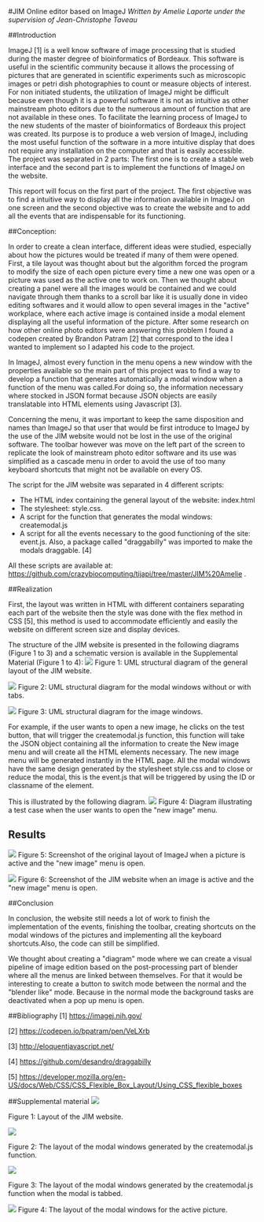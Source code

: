 #JIM Online editor based on ImageJ
*Written by Amelie Laporte under the supervision of Jean-Christophe Taveau*

##Introduction

ImageJ [1] is a well know software of image processing that is studied during the master degree of bioinformatics of Bordeaux. This software is useful in the scientific community because it allows the processing of pictures that are generated in scientific experiments such as microscopic images or petri dish photographies to count or measure objects of interest.
For non initiated students, the utilization of ImageJ might be difficult because even though it is a powerful software it is not as intuitive as other mainstream photo editors due to the numerous amount of function that are not available in these ones.
To facilitate the learning process of ImageJ to the new students of the master of bioinformatics of Bordeaux this project was created. Its purpose is to produce a web version of ImageJ, including the most useful function of the software in a more intuitive display that does not require any installation on the computer and that is easily accessible. 
The project was separated in 2 parts:
The first one is to create a stable web interface and the second part is to implement the functions of ImageJ on the website.

This report will focus on the first part of the project. The first objective was to find a intuitive way to display all the information available in ImageJ on one screen and the second objective was to create the website and to add all the events that are indispensable for its functioning.

##Conception:

In order to create a clean interface, different ideas were studied, especially about how the pictures would be treated if many of them were opened. First, a tile layout was thought about but the algorithm forced the program to modify the size of each open picture every time a new one was open or a picture was used as the active one to work on. Then we thought about creating a panel were all the images would be contained and we could navigate through them thanks to a scroll bar like it is usually done in video editing softwares and it would allow to open several images in the "active" workplace, where each active image is contained inside a modal element displaying all the useful information of the picture.
After some research on how other online photo editors were answering this problem I found a codepen created by Brandon Patram [2] that correspond to the idea I wanted to implement so I adapted his code to the project.

In ImageJ, almost every function in the menu opens a new window with the properties available so the main part of this project was to find a way to develop a function that generates automatically a modal window when a function of the menu was called.For doing so, the information necessary where stocked in JSON format because JSON objects are easily translatable into HTML elements using Javascript [3]. 

Concerning the menu, it was important to keep the same disposition and names than ImageJ so that user that would be first introduce to ImageJ by the use of the JIM website would not be lost in the use of the original software. The toolbar however was move on the left part of the screen to replicate the look of mainstream photo editor software and its use was simplified as a cascade menu in order to avoid the use of too many keyboard shortcuts that might not be available on every OS.

The script for the JIM website was separated in 4 different scripts:
- The HTML index containing the general layout of the website: index.html
- The stylesheet: style.css.
- A script for the function that generates the modal windows: createmodal.js
- A script for all the events necessary to the good functioning of the site: event.js.
Also, a package called "draggabilly" was imported to make the modals draggable. [4]

All these scripts are available at: https://github.com/crazybiocomputing/tijapi/tree/master/JIM%20Amelie .


##Realization

First, the layout was written in HTML with different containers separating each part of the website then the style was done with the flex method in CSS [5], this method is used to accommodate efficiently and easily the website on different screen size and display devices.

The structure of the JIM website is presented in the following diagrams (Figure 1 to 3) and a schematic version is available in the Supplemental Material (Figure 1 to 4):
![](/UML_layout.png)
Figure 1: UML structural diagram of the general layout of the JIM website.

![](/UML_modals.png)
Figure 2: UML structural diagram for the modal windows without or with tabs.

![](/UML_modal_image.png)
Figure 3: UML structural diagram for the image windows.

For example, if the user wants to open a new image, he clicks on the test button, that will trigger the createmodal.js function, this function will take the JSON object containing all the information to create the New image menu and will create all the HTML elements necessary. The new image menu will be generated instantly in the HTML page. All the modal windows have the same design generated by the stylesheet style.css and to close or reduce the modal, this is the event.js that will be triggered by using the ID or classname of the element.

This is illustrated by the following diagram.
![](/cas_new_image.png)
Figure 4: Diagram illustrating a test case when the user wants to open the "new image" menu.

## Results
![](/ImageJ_interface.png)
Figure 5: Screenshot of the original layout of ImageJ when a picture is active and  the "new image" menu is open.

![](/JIM_interface.png)
Figure 6: Screenshot of the JIM website when an image is active and the "new image" menu is open.


##Conclusion

In conclusion, the website still needs a lot of work to finish the implementation of the events, finishing the toolbar, creating shortcuts on the modal windows of the pictures and implementing all the keyboard shortcuts.Also, the code can still be simplified.

We thought about creating a "diagram" mode where we can create a visual pipeline of image edition based on the post-processing part of blender where all the menus are linked between themselves. For that it would be interesting to create a button to switch mode between the normal and the "blender like" mode. Because in the normal mode the background tasks are deactivated when a pop up menu is open.


##Bibliography
[1] https://imagej.nih.gov/

[2] https://codepen.io/bpatram/pen/VeLXrb

[3] http://eloquentjavascript.net/

[4] https://github.com/desandro/draggabilly

[5] https://developer.mozilla.org/en-US/docs/Web/CSS/CSS_Flexible_Box_Layout/Using_CSS_flexible_boxes

##Supplemental material
![](/layout_jim.png)

Figure 1: Layout of the JIM website.


![](/layout_jim_popup.png)

Figure 2: The layout of the modal windows generated by the createmodal.js function.

![](/layout_jim_popup_tabs.png)

Figure 3: The layout of the modal windows generated by the createmodal.js function when the modal is tabbed.

![](/layout_jim_popup_image.png)
Figure 4: The layout of the modal windows for the active picture.
